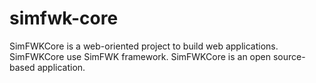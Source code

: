# simfwk-core
SimFWKCore is a web-oriented project to build web applications. SimFWKCore use SimFWK framework. SimFWKCore is an open source-based application.
